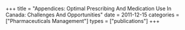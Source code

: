 +++
title = "Appendices: Optimal Prescribing And Medication Use In Canada: Challenges And Opportunities"
date = 2011-12-15
categories = ["Pharmaceuticals Management"]
types = ["publications"]
+++
